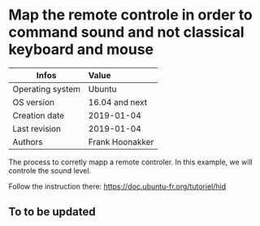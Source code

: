 # Map the remote controle in order to command sound and not classical keyboard and mouse

| Infos           | Value          |
| ----------------|:---------      |
| Operating system| Ubuntu         |
| OS version      | 16.04 and next |
| Creation date   | 2019-01-04     |
| Last revision   | 2019-01-04     |
| Authors         | Frank Hoonakker|

The process to corretly mapp a remote controler. In this example, we will controle the sound level.

Follow the instruction there: https://doc.ubuntu-fr.org/tutoriel/hid

## To to be updated
